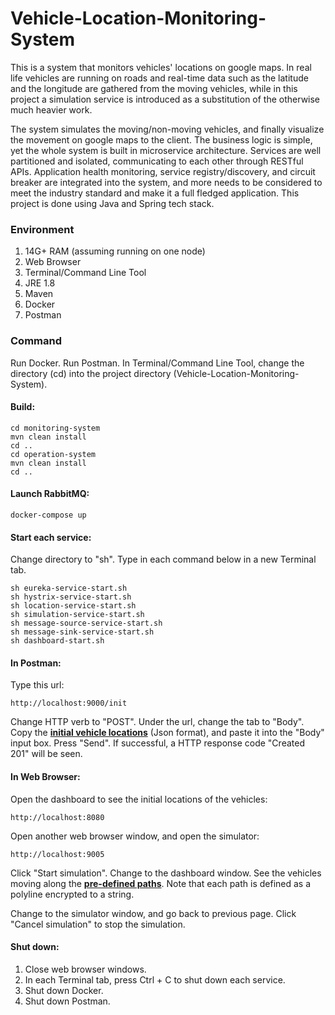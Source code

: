 # Vehicle-Location-Monitoring-System
This is a system that monitors vehicles' locations on google maps. In real life vehicles are running on roads and real-time data such as the latitude and the longitude are gathered from the moving vehicles, while in this project a simulation service is introduced as a substitution of the otherwise much heavier work.

The system simulates the moving/non-moving vehicles, and finally visualize the movement on google maps to the client. The business logic is simple, yet the whole system is built in microservice architecture. Services are well partitioned and isolated, communicating to each other through RESTful APIs. Application health monitoring, service registry/discovery, and circuit breaker are integrated into the system, and more needs to be considered to meet the industry standard and make it a full fledged application. This project is done using Java and Spring tech stack.
### Environment
1. 14G+ RAM (assuming running on one node)
2. Web Browser
3. Terminal/Command Line Tool
4. JRE 1.8
5. Maven
6. Docker
7. Postman
### Command
Run Docker. Run Postman. In Terminal/Command Line Tool, change the directory (cd) into the project directory (Vehicle-Location-Monitoring-System).
#### Build:

    cd monitoring-system
    mvn clean install
    cd ..
    cd operation-system
    mvn clean install
    cd ..

#### Launch RabbitMQ:

    docker-compose up
    
#### Start each service:
Change directory to "sh". Type in each command below in a new Terminal tab.

    sh eureka-service-start.sh
    sh hystrix-service-start.sh
    sh location-service-start.sh
    sh simulation-service-start.sh
    sh message-source-service-start.sh
    sh message-sink-service-start.sh
    sh dashboard-start.sh
    
#### In Postman:
Type this url:

    http://localhost:9000/init
    
Change HTTP verb to "POST". Under the url, change the tab to "Body". Copy the [**initial vehicle locations**](../master/location-service/location.json) (Json format), and paste it into the "Body" input box. Press "Send". If successful, a HTTP response code "Created 201" will be seen.
#### In Web Browser:
Open the dashboard to see the initial locations of the vehicles:

    http://localhost:8080
    
Open another web browser window, and open the simulator:

    http://localhost:9005
    
Click "Start simulation". Change to the dashboard window. See the vehicles moving along the [**pre-defined paths**](../master/simulation-service/src/main/resources/fixture.json). Note that each path is defined as a polyline encrypted to a string.

Change to the simulator window, and go back to previous page. Click "Cancel simulation" to stop the simulation.
#### Shut down:
1. Close web browser windows.
2. In each Terminal tab, press Ctrl + C to shut down each service.
3. Shut down Docker.
4. Shut down Postman.
